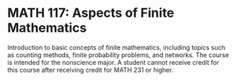 # MATH 117: Aspects of Finite Mathematics

Introduction to basic concepts of finite mathematics, including topics such as counting methods, finite probability problems, and networks. The course is intended for the nonscience major. A student cannot receive credit for this course after receiving credit for MATH 231 or higher.